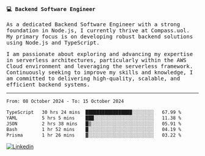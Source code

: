 
<samp>
  
#### 💻 Backend Software Engineer

As a dedicated Backend Software Engineer with a strong foundation in Node.js, I currently thrive at Compass.uol. My primary focus is on developing robust backend solutions using Node.js and TypeScript.

I am passionate about exploring and advancing my expertise in serverless architectures, particularly within the AWS Cloud environment and leveraging the serverless framework. Continuously seeking to improve my skills and knowledge, I am committed to delivering high-quality, scalable, and efficient backend systems.

---

<!--START_SECTION:waka-->

```txt
From: 08 October 2024 - To: 15 October 2024

TypeScript   30 hrs 24 mins  █████████████████░░░░░░░░   67.99 %
YAML         5 hrs 5 mins    ███░░░░░░░░░░░░░░░░░░░░░░   11.38 %
JSON         2 hrs 38 mins   █▒░░░░░░░░░░░░░░░░░░░░░░░   05.91 %
Bash         1 hr 52 mins    █░░░░░░░░░░░░░░░░░░░░░░░░   04.19 %
Prisma       1 hr 26 mins    ▓░░░░░░░░░░░░░░░░░░░░░░░░   03.22 %
```

<!--END_SECTION:waka-->
  
</samp>

[![Linkedin](https://img.shields.io/badge/-Mateus%20Garcia-c080ff?style=flat-square&logo=Linkedin&logoColor=white&link=https://www.linkedin.com/in/mpgxc)](https://www.linkedin.com/in/mateusogarcia) 
